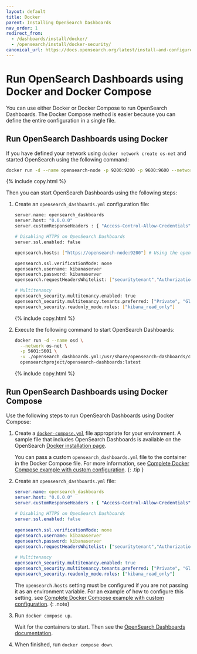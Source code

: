 ```yaml
---
layout: default
title: Docker
parent: Installing OpenSearch Dashboards
nav_order: 1
redirect_from: 
  - /dashboards/install/docker/
  - /opensearch/install/docker-security/
canonical_url: https://docs.opensearch.org/latest/install-and-configure/install-dashboards/docker/
---
```


# Run OpenSearch Dashboards using Docker and Docker Compose

You can use either Docker or Docker Compose to run OpenSearch Dashboards. The Docker Compose method is easier because you can define the entire configuration in a single file.

## Run OpenSearch Dashboards using Docker

If you have defined your network using `docker network create os-net` and started OpenSearch using the following command:

```bash
docker run -d --name opensearch-node -p 9200:9200 -p 9600:9600 --network os-net -e "discovery.type=single-node" -e "OPENSEARCH_INITIAL_ADMIN_PASSWORD=<admin_password>" opensearchproject/opensearch:latest
```
{% include copy.html %}

Then you can start OpenSearch Dashboards using the following steps:

1. Create an `opensearch_dashboards.yml` configuration file:

    ```bash
    server.name: opensearch_dashboards
    server.host: "0.0.0.0"
    server.customResponseHeaders : { "Access-Control-Allow-Credentials" : "true" }
    
    # Disabling HTTPS on OpenSearch Dashboards
    server.ssl.enabled: false
    
    opensearch.hosts: ["https://opensearch-node:9200"] # Using the opensearch container name
    
    opensearch.ssl.verificationMode: none
    opensearch.username: kibanaserver
    opensearch.password: kibanaserver
    opensearch.requestHeadersWhitelist: ["securitytenant","Authorization"]
    
    # Multitenancy
    opensearch_security.multitenancy.enabled: true
    opensearch_security.multitenancy.tenants.preferred: ["Private", "Global"]
    opensearch_security.readonly_mode.roles: ["kibana_read_only"]
    ```
    {% include copy.html %}

2. Execute the following command to start OpenSearch Dashboards:

    ```bash
    docker run -d --name osd \
      --network os-net \
      -p 5601:5601 \
      -v ./opensearch_dashboards.yml:/usr/share/opensearch-dashboards/config/opensearch_dashboards.yml \
      opensearchproject/opensearch-dashboards:latest
    ```
    {% include copy.html %}

## Run OpenSearch Dashboards using Docker Compose

Use the following steps to run OpenSearch Dashboards using Docker Compose:

1. Create a [`docker-compose.yml`](https://docs.docker.com/compose/compose-file/) file appropriate for your environment. A sample file that includes OpenSearch Dashboards is available on the OpenSearch [Docker installation page]({{site.url}}{{site.baseurl}}/opensearch/install/docker#sample-docker-composeyml).

   You can pass a custom `opensearch_dashboards.yml` file to the container in the Docker Compose file. For more information, see [Complete Docker Compose example with custom configuration]({{site.url}}{{site.baseurl}}/install-and-configure/install-opensearch/docker/#complete-docker-compose-example-with-custom-configuration).
   {: .tip }

1. Create an `opensearch_dashboards.yml` file:
  
    ```yaml
    server.name: opensearch_dashboards
    server.host: "0.0.0.0"
    server.customResponseHeaders : { "Access-Control-Allow-Credentials" : "true" }
       
    # Disabling HTTPS on OpenSearch Dashboards
    server.ssl.enabled: false
       
    opensearch.ssl.verificationMode: none
    opensearch.username: kibanaserver
    opensearch.password: kibanaserver
    opensearch.requestHeadersWhitelist: ["securitytenant","Authorization"]
       
    # Multitenancy
    opensearch_security.multitenancy.enabled: true
    opensearch_security.multitenancy.tenants.preferred: ["Private", "Global"]
    opensearch_security.readonly_mode.roles: ["kibana_read_only"]
    ```

    The `opensearch.hosts` setting must be configured if you are not passing it as an environment variable. For an example of how to configure this setting, see [Complete Docker Compose example with custom configuration]({{site.url}}{{site.baseurl}}/install-and-configure/install-opensearch/docker/#complete-docker-compose-example-with-custom-configuration).
    {: .note}

1. Run `docker compose up`.

   Wait for the containers to start. Then see the [OpenSearch Dashboards documentation]({{site.url}}{{site.baseurl}}/dashboards/index/).

1. When finished, run `docker compose down`.
